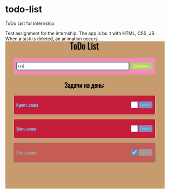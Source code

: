 # todo-list
ToDo List for internship

Test assignment for the internship.
The app is built with HTML, CSS, JS.
When a task is deleted, an animation occurs.
![alt text](img/screen.png)
